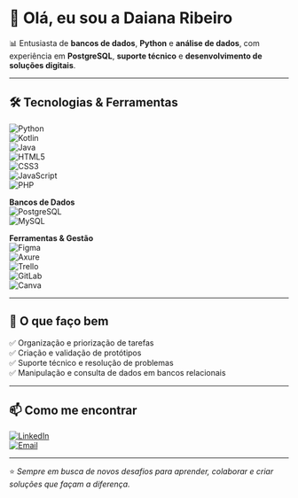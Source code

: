 # 👋 Olá, eu sou a Daiana Ribeiro  

📊 Entusiasta de **bancos de dados**, **Python** e **análise de dados**, com experiência em **PostgreSQL**, **suporte técnico** e **desenvolvimento de soluções digitais**.  

---

## 🛠 Tecnologias & Ferramentas  

![Python](https://img.shields.io/badge/Python-3776AB?style=for-the-badge&logo=python&logoColor=white)  
![Kotlin](https://img.shields.io/badge/Kotlin-0095D5?style=for-the-badge&logo=kotlin&logoColor=white)  
![Java](https://img.shields.io/badge/Java-007396?style=for-the-badge&logo=java&logoColor=white)  
![HTML5](https://img.shields.io/badge/HTML5-E34F26?style=for-the-badge&logo=html5&logoColor=white)  
![CSS3](https://img.shields.io/badge/CSS3-1572B6?style=for-the-badge&logo=css3&logoColor=white)  
![JavaScript](https://img.shields.io/badge/JavaScript-F7DF1E?style=for-the-badge&logo=javascript&logoColor=black)  
![PHP](https://img.shields.io/badge/PHP-777BB4?style=for-the-badge&logo=php&logoColor=white)  

**Bancos de Dados**  
![PostgreSQL](https://img.shields.io/badge/PostgreSQL-336791?style=for-the-badge&logo=postgresql&logoColor=white)  
![MySQL](https://img.shields.io/badge/MySQL-4479A1?style=for-the-badge&logo=mysql&logoColor=white)  

**Ferramentas & Gestão**  
![Figma](https://img.shields.io/badge/Figma-F24E1E?style=for-the-badge&logo=figma&logoColor=white)  
![Axure](https://img.shields.io/badge/Axure-336791?style=for-the-badge&logoColor=white)  
![Trello](https://img.shields.io/badge/Trello-0052CC?style=for-the-badge&logo=trello&logoColor=white)  
![GitLab](https://img.shields.io/badge/GitLab-FC6D26?style=for-the-badge&logo=gitlab&logoColor=white)  
![Canva](https://img.shields.io/badge/Canva-00C4CC?style=for-the-badge&logo=canva&logoColor=white)  

---

## 📌 O que faço bem  
✅ Organização e priorização de tarefas  
✅ Criação e validação de protótipos  
✅ Suporte técnico e resolução de problemas  
✅ Manipulação e consulta de dados em bancos relacionais  

---

## 📫 Como me encontrar  
[![LinkedIn](https://img.shields.io/badge/LinkedIn-Daiana%20Ribeiro-blue?style=for-the-badge&logo=linkedin)](https://www.linkedin.com/in/daiana-arruda-ribeiro-58613b19b/)  
[![Email](https://img.shields.io/badge/Email-daiana.arruda.ribeiro%40gmail.com-red?style=for-the-badge&logo=gmail&logoColor=white)](mailto:daiana.arruda.ribeiro@gmail.com)  

---

⭐ *Sempre em busca de novos desafios para aprender, colaborar e criar soluções que façam a diferença.*


